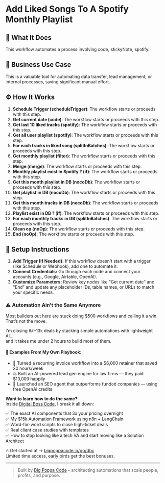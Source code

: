 # Add Liked Songs To A Spotify Monthly Playlist

## 🚀 What It Does
This workflow automates a process involving code, stickyNote, spotify.

## 💼 Business Use Case
This is a valuable tool for automating data transfer, lead management, or internal processes, saving significant manual effort.

## ⚙️ How It Works
1. **Schedule Trigger (scheduleTrigger)**: The workflow starts or proceeds with this step.
2. **Get current date (code)**: The workflow starts or proceeds with this step.
3. **Get last 10 liked tracks (spotify)**: The workflow starts or proceeds with this step.
4. **Get all user playlist (spotify)**: The workflow starts or proceeds with this step.
5. **For each tracks in liked song (splitInBatches)**: The workflow starts or proceeds with this step.
6. **Get monthly playlist (filter)**: The workflow starts or proceeds with this step.
7. **Merge (merge)**: The workflow starts or proceeds with this step.
8. **Monthly playlist exist in Spotify ? (if)**: The workflow starts or proceeds with this step.
9. **Get this month playlist in DB (nocoDb)**: The workflow starts or proceeds with this step.
10. **Get playlist in DB (nocoDb)**: The workflow starts or proceeds with this step.
11. **Get this month tracks in DB (nocoDb)**: The workflow starts or proceeds with this step.
12. **Playlist exist  in DB ? (if)**: The workflow starts or proceeds with this step.
13. **For each monthly tracks in DB (splitInBatches)**: The workflow starts or proceeds with this step.
14. **Clean op (noOp)**: The workflow starts or proceeds with this step.
15. **End (noOp)**: The workflow starts or proceeds with this step.

## 🔧 Setup Instructions
1. **Add Trigger (If Needed):** If this workflow doesn't start with a trigger (like Schedule or Webhook), add one to automate it.
2. **Connect Credentials:** Go through each node and connect your accounts (e.g., Google, Airtable, OpenAI).
3. **Customize Parameters:** Review key nodes like "Get current date" and "End" and update any placeholder IDs, table names, or URLs to match your specific needs.

### ⚠️ Automation Ain’t the Same Anymore

Most builders out here are stuck doing $500 workflows and calling it a win.  
That’s not the move.  

I'm closing $6k–$13k deals by stacking simple automations with lightweight AI...  
and it takes me under 2 hours to build most of them.

#### 🧠 Examples From My Own Playbook:
- 🔁 Turned a recurring invoice workflow into a $6,000 retainer that saved 20 hours/week  
- ⚖️ Built an AI-powered lead gen engine for law firms — they paid $13,000 happily  
- 🚀 Launched an SEO agent that outperforms funded companies — using free OpenAI credits  

**Want to learn how to do the same?**  
Inside [Digital Boss Code](https://bigpoppacode.io/go/dbc), I break it all down:

✅ The exact AI components that 3x your pricing overnight  
✅ My $15k Automation Framework using n8n + LangChain  
✅ Word-for-word scripts to close high-ticket deals  
✅ Real client case studies with templates  
✅ How to stop looking like a tech VA and start moving like a Solution Architect  

🔥 Get started at → [bigpoppacode.io/go/dbc](https://bigpoppacode.io/go/dbc)  
Limited time access, early birds get the best bonuses.

---

> Built by [Big Poppa Code](https://bigpoppacode.io) – architecting automations that scale people, profits, and purpose.
